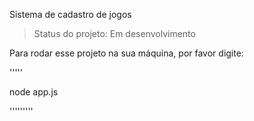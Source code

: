 <hi>Sistema de cadastro de jogos</h1>

> Status do projeto: Em desenvolvimento

Para rodar esse projeto na sua máquina, por favor digite:

'''''

node app.js

'''''''''
